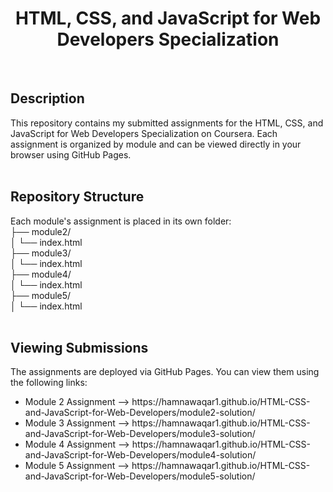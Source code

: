 <h1 align="center">HTML, CSS, and JavaScript for Web Developers Specialization</h1>
<br>
<h2>Description</h2>
This repository contains my submitted assignments for the HTML, CSS, and JavaScript for Web Developers Specialization on Coursera. Each assignment is organized by module and can be viewed directly in your browser using GitHub Pages.
<br><br>
<h2>Repository Structure</h2>
Each module's assignment is placed in its own folder:
<br>
├── module2/
<br>
│ └── index.html
<br>
├── module3/
<br>
│ └── index.html
<br>
├── module4/
<br>
│ └── index.html
<br>
├── module5/
<br>
│ └── index.html
<br><br>
<h2>Viewing Submissions</h2>
The assignments are deployed via GitHub Pages. You can view them using the following links:
<ul>
  <li>Module 2 Assignment --> https://hamnawaqar1.github.io/HTML-CSS-and-JavaScript-for-Web-Developers/module2-solution/</li>
  <li>Module 3 Assignment --> https://hamnawaqar1.github.io/HTML-CSS-and-JavaScript-for-Web-Developers/module3-solution/</li>
  <li>Module 4 Assignment --> https://hamnawaqar1.github.io/HTML-CSS-and-JavaScript-for-Web-Developers/module4-solution/</li>
  <li>Module 5 Assignment --> https://hamnawaqar1.github.io/HTML-CSS-and-JavaScript-for-Web-Developers/module5-solution/</li>
</ul>
